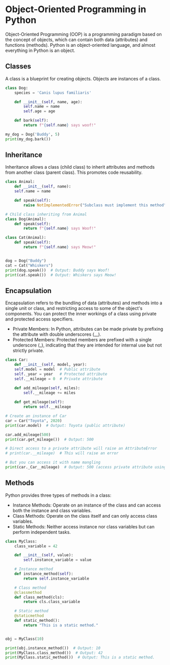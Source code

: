 # Object-Oriented Programming in Python

Object-Oriented Programming (OOP) is a programming paradigm based on the concept of objects, which can contain both 
data (attributes) and functions (methods). Python is an object-oriented language, and almost everything in Python is 
an object.

## Classes

A class is a blueprint for creating objects. Objects are instances of a class.

```Python
class Dog:
    species = 'Canis lupus familiaris'

    def __init__(self, name, age):
        self.name = name
        self.age = age

    def bark(self):
        return f"{self.name} says woof!"

my_dog = Dog('Buddy', 5)
print(my_dog.bark())
```

## Inheritance

Inheritance allows a class (child class) to inherit attributes and methods from another class (parent class). 
This promotes code reusability.

```Python
class Animal:
    def __init__(self, name):
    self.name = name

    def speak(self):
        raise NotImplementedError("Subclass must implement this method")

# Child class inheriting from Animal
class Dog(Animal):
    def speak(self):
        return f"{self.name} says Woof!"

class Cat(Animal):
    def speak(self):
        return f"{self.name} says Meow!"


dog = Dog("Buddy")
cat = Cat("Whiskers")
print(dog.speak())  # Output: Buddy says Woof!
print(cat.speak())  # Output: Whiskers says Meow!
```

## Encapsulation

Encapsulation refers to the bundling of data (attributes) and methods into a single unit or class, and restricting 
access to some of the object's components. You can protect the inner workings of a class using private and protected 
access specifiers.

- Private Members: In Python, attributes can be made private by prefixing the attribute with double underscores (__).
- Protected Members: Protected members are prefixed with a single underscore (_), indicating that they are intended for 
internal use but not strictly private.

```Python
class Car:
    def __init__(self, model, year):
    self.model = model  # Public attribute
    self._year = year   # Protected attribute
    self.__mileage = 0  # Private attribute

    def add_mileage(self, miles):
        self.__mileage += miles
    
    def get_mileage(self):
        return self.__mileage

# Create an instance of Car
car = Car("Toyota", 2020)
print(car.model)  # Output: Toyota (public attribute)

car.add_mileage(500)
print(car.get_mileage())  # Output: 500

# Direct access to a private attribute will raise an AttributeError
# print(car.__mileage)  # This will raise an error

# But you can access it with name mangling
print(car._Car__mileage)  # Output: 500 (access private attribute using name mangling)
```

## Methods

Python provides three types of methods in a class:

- Instance Methods: Operate on an instance of the class and can access both the instance and class variables.
- Class Methods: Operate on the class itself and can only access class variables.
- Static Methods: Neither access instance nor class variables but can perform independent tasks.

```Python
class MyClass:
    class_variable = 42

    def __init__(self, value):
        self.instance_variable = value

    # Instance method
    def instance_method(self):
        return self.instance_variable

    # Class method
    @classmethod
    def class_method(cls):
        return cls.class_variable

    # Static method
    @staticmethod
    def static_method():
        return "This is a static method."


obj = MyClass(10)

print(obj.instance_method())  # Output: 10
print(MyClass.class_method())  # Output: 42
print(MyClass.static_method())  # Output: This is a static method.
```